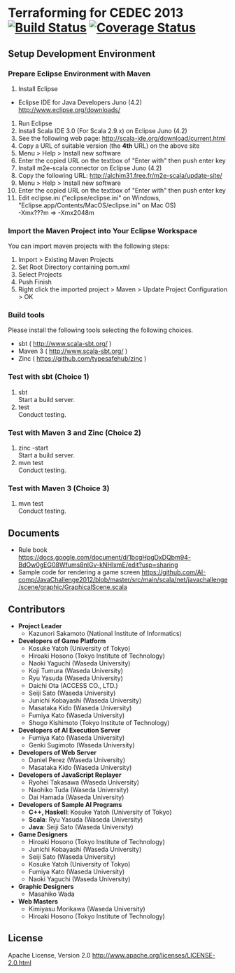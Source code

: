 Terraforming for CEDEC 2013 [![Build Status](https://api.travis-ci.org/AI-comp/Terraforming.png?branch=master)](https://travis-ci.org/AI-comp/Terraforming) [![Coverage Status](https://coveralls.io/repos/AI-comp/Terraforming/badge.png?branch=master)](https://coveralls.io/r/AI-comp/Terraforming)
========================

## Setup Development Environment

### Prepare Eclipse Environment with Maven
1. Install Eclipse
  * Eclipse IDE for Java Developers Juno (4.2)  
http://www.eclipse.org/downloads/
1. Run Eclipse
1. Install Scala IDE 3.0 (For Scala 2.9.x) on Eclipse Juno (4.2)  
  1. See the following web page: http://scala-ide.org/download/current.html
  1. Copy a URL of suitable version (the __4th__ URL) on the above site  
  1. Menu > Help > Install new software
  1. Enter the copied URL on the textbox of "Enter with" then push enter key
1. Install m2e-scala connector on Eclipse Juno (4.2)  
  1. Copy the following URL: http://alchim31.free.fr/m2e-scala/update-site/
  1. Menu > Help > Install new software
  1. Enter the copied URL on the textbox of "Enter with" then push enter key
1. Edit eclipse.ini ("eclipse/eclipse.ini" on Windows, "Eclipse.app/Contents/MacOS/eclipse.ini" on Mac OS)  
-Xmx???m => -Xmx2048m

### Import the Maven Project into Your Eclipse Workspace
You can import maven projects with the following steps:

1. Import > Existing Maven Projects
2. Set Root Directory containing pom.xml
3. Select Projects
4. Push Finish
5. Right click the imported project > Maven > Update Project Configuration > OK

### Build tools
Please install the following tools selecting the following choices.
- sbt ( http://www.scala-sbt.org/ )
- Maven 3 ( http://www.scala-sbt.org/ )
- Zinc ( https://github.com/typesafehub/zinc )

### Test with sbt (Choice 1)
1. sbt  
Start a build server.
2. test  
Conduct testing.

### Test with Maven 3 and Zinc (Choice 2)
1. zinc -start  
Start a build server.  
1. mvn test  
Conduct testing.

### Test with Maven 3 (Choice 3)
1. mvn test  
Conduct testing.

## Documents
- Rule book  
https://docs.google.com/document/d/1bcgHpgDxDQbm94-BdOw0gEG08Wfums8nlGv-kNHlxmE/edit?usp=sharing
- Sample code for rendering a game screen
https://github.com/AI-comp/JavaChallenge2012/blob/master/src/main/scala/net/javachallenge/scene/graphic/GraphicalScene.scala

## Contributors
- __Project Leader__
  - Kazunori Sakamoto (National Institute of Informatics)
- __Developers of Game Platform__
  - Kosuke Yatoh (University of Tokyo)
  - Hiroaki Hosono (Tokyo Institute of Technology)
  - Naoki Yaguchi (Waseda University)
  - Koji Tumura (Waseda University)
  - Ryu Yasuda (Waseda University)
  - Daichi Ota (ACCESS CO., LTD.)
  - Seiji Sato (Waseda University)
  - Junichi Kobayashi (Waseda University)
  - Masataka Kido (Waseda University)
  - Fumiya Kato (Waseda University)
  - Shogo Kishimoto (Tokyo Institute of Technology)
- __Developers of AI Execution Server__
  - Fumiya Kato (Waseda University)
  - Genki Sugimoto (Waseda University)
- __Developers of Web Server__
  - Daniel Perez (Waseda University)
  - Masataka Kido (Waseda University)
- __Developers of JavaScript Replayer__
  - Ryohei Takasawa (Waseda University)
  - Naohiko Tuda (Waseda University)
  - Dai Hamada (Waseda University)
- __Developers of Sample AI Programs__
  - __C++, Haskell__: Kosuke Yatoh (University of Tokyo)
  - __Scala__: Ryu Yasuda (Waseda University)
  - __Java__: Seiji Sato (Waseda University)
- __Game Designers__
  - Hiroaki Hosono (Tokyo Institute of Technology)
  - Junichi Kobayashi (Waseda University)
  - Seiji Sato (Waseda University)
  - Kosuke Yatoh (University of Tokyo)
  - Fumiya Kato (Waseda University)
  - Naoki Yaguchi (Waseda University)
- __Graphic Designers__
  - Masahiko Wada
- __Web Masters__
  - Kimiyasu Morikawa (Waseda University)
  - Hiroaki Hosono (Tokyo Institute of Technology)

## License
Apache License, Version 2.0
http://www.apache.org/licenses/LICENSE-2.0.html
